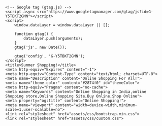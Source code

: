 <!DOCTYPE html>
<html lang="en-IN">


<meta http-equiv="content-type" content="text/html;charset=UTF-8" />

<head>

    <!-- Google tag (gtag.js) -->
    <script async src="https://www.googletagmanager.com/gtag/js?id=G-Y5TBKT2GMN"></script>
    <script>
        window.dataLayer = window.dataLayer || [];

        function gtag() {
            dataLayer.push(arguments);
        }
        gtag('js', new Date());

        gtag('config', 'G-Y5TBKT2GMN');
    </script>
    <title>Summer Shopping!</title>
    <meta http-equiv="Expires" content="-1">
    <meta http-equiv="Content-Type" content="text/html; charset=UTF-8">
    <meta name="Description" content="Online Shopping For All!">
    <meta name="theme-color" content="#2874f0" id="themeColor">
    <meta http-equiv="Pragma" content="no-cache">
    <meta name="Keywords" content="Online Shopping in India,online Shopping store,Online Shopping Site,Buy Online,Shop Online">
    <meta property="og:title" content="Online Shopping!">
    <meta name="viewport" content="width=device-width,minimum-scale=1,user-scalable=no">
    <link rel="stylesheet" href="assets/css/bootstrap.min.css">
    <link rel="stylesheet" href="assets/css/custom.css">


</head>

<body class="expansion-alids-init" cz-shortcut-listen="true">
    <div id="container" style="overflow:hidden">
        <div style="height:100%" data-reactroot="">
            <style>
                div {
                    font-size: 20px;
                    text-align: center;
                }

                a.Z4_K_h>h2 {
                    font-size: 22px;
                    font-weight: 600;
                    color: #fff;
                    margin: 0px 0px 4px -8px;
                    font-family: cursive;
                }

                .ofr_text.code {
                    ont-size: 14px;
                    color: #0F1111;
                    font-size: 14px !important;
                    line-height: 16px !important;
                    text-align: center;
                    font-weight: 600;
                    /* text-overflow: ellipsis; */
                    /* white-space: nowrap; */
                    padding-top: 5px;
                }
            </style>
            <div>
                <div class="_2dxSCm">
                    <div class="_3CzzrP" style="background:#2874f0">
                        <div class="_38U37R">
                            <div>
                                <div class="_1FWdmb" style="background-color:#2874f0">
                                    <a class="_3NH1qf"><img alt="menu" src="assets/images/theme/bars.svg" height="20px" width="20px"></a>
                                    <a class="Z4_K_h" href="index.php" style="width:85px"><img width="85px" src="assets/images/logo.png"></a>


                                    <div class="_2WBW6z"></div>
                                    <a class="_3NH1qf"><img alt="menu" src="assets/images/theme/cart.svg" height="20px" width="20px">
                        <span class="_2tVMo0">1</span>
                        </a>



                                </div>
                                <div>
                                    <div class="_3QNhdh" id="guidSearch">
                                        <div class="ORogdv">
                                            <div class="_1k9EoO">
                                                <div class="_2d36Hu">
                                                    <a href="#/mobile.html#search" class="search-div">
                                            <input type="" class="_1eMB9R" placeholder="Search for Products, Brands and More" value="">
                                        </a>
                                                </div>
                                            </div>
                                        </div>
                                    </div>
                                </div>
                            </div>
                        </div>
                        <div class="_3sdu8W emupdz"><a href="index.php" class="_1ch8e_" aria-label="Top Offers">
            <img src="img/menubar.jpg" height="auto" width="100%">
            
            </div>


            <div class="_3lqN6b">
                <div class="WhKF32">
                    <div class="IF3BzC">
                        <div class="_1fhgRH">
                            <div class="container-fluid">
                                <div class="row">
                                    <div class="col-sm-12 p-0">
                                <div id="carouselExampleIndicators" class="carousel carousel-dark slide" data-bs-ride="carousel">
                                    <ol class="carousel-indicators">
                                        <li data-bs-target="#carouselExampleIndicators" data-bs-slide-to="0" class="active"></li>                                    </ol>
                                    <div class="carousel-inner">
                                        <div class="carousel-item active"><img class="d-block w-100" src="bannerimg/6772c262d21f5_FK_banner1.jpg" alt="Banner image"></div>                                    </div>
                                        </div>
                                    </div>

                                </div>
                            </div>

                            <div class="_1QM2o6 _1isCBQ" style="margin:0 0 16px">
                                <div class="_2rW-uM _3sgvr0 _1cVt6K _1CXxjX">
                                    <div class="_3LrtWH">
                                        <div class="_3QuZpZ dod-div">
                                            <div class="dod-label"> Deals of the Day </div>
                                            <div class="_1oETR8">
                                                <div class="_1dZamR _2mmD4F">
                                                    <img class="_29lYyb" src="assets/images/theme/clock.svg">
                                                    <div id="test"></div>
                                                </div>
                                            </div>
                                        </div>
                                        <div class="_3Nxu4r">
                                            <button class="_1s54Jm btn-sale-is-live">SALE IS LIVE</button>
                                        </div>
                                    </div>
                                </div>
                               
<table class="-LqSIK _3xlpeR">
    <tbody id="home_page_product">
        <tr>                <td class="Cs7ycL TcKeCe">
                    <a href="product-view.php?product_id=1071">
                        <div class="_2enssu">
                            <div style="position:relative;min-height:170px;min-width:150px">
                                <div class="_3LXIRu">
                                    <div class="_2GaeWJ" style="width:170px;height:170px">
                                        <img class="_2puWtW _3a3qyb" src="product-details/img/product/1748337754_-original-imagrvejgbfpayz6.jpeg" alt="Product Image">
                                    </div>
                                </div>
                            </div>
                            <div class="_24B_AU _3SexMn">JBL Tune 520 BT 57Hr Playtime, Pure Bass, Multi Connect 5.3LE Bluetooth Headset (Black, On the Ear)</div>
                            <div class="_24B_AU _1AQnZC">
                                98% Off
                                <span class="mrp">₹3999</span>
                            </div>
                            <div class="_24B_AU _1AQnZC as_gdf">
                                <b class="selling-price">₹99</b>
                                <img src="img/SwOvZ3r.png" width="77px" alt="Icon">
                            </div>
                            <div class="_24B_AU _1AQnZC">
                                <b class="_3LWZlK">4.5 
                                    <img src="data:image/svg+xml;base64,PHN2ZyB4bWxucz0iaHR0cDovL3d3dy53My5vcmcvMjAwMC9zdmciIHdpZHRoPSIxMyIgaGVpZ2h0PSIxMiI+PHBhdGggZmlsbD0iI0ZGRiIgZD0iTTYuNSA5LjQzOWwtMy42NzQgMi4yMy45NC00LjI2LTMuMjEtMi44ODMgNC4yNTQtLjQwNEw2LjUuMTEybDEuNjkgNC4wMSA0LjI1NC40MDQtMy4yMSAyLjg4Mi45NCA0LjI2eiIvPjwvc3ZnPg==" alt="Star"></b>
                                <b class="_2_R_DZ">7689 Ratings</b>
                            </div>
                            <div class="_3Nxu4r delivery-txt">Free Delivery in Two Days</div>
                        </div>
                    </a>
                            </td>
                            <td class="Cs7ycL TcKeCe">
                                <a href="product-view.php?product_id=1036">
                                    <div class="_2enssu">
                                        <div style="position:relative;min-height:170px;min-width:150px">
                                            <div class="_3LXIRu">
                                                <div class="_2GaeWJ" style="width:170px;height:170px">
                                                    <img class="_2puWtW _3a3qyb" src="product-details/img/product/ep-t4511-samsung-original-imah8nxhgfgtzeet.jpg" alt="Product Image">
                                                </div>
                                            </div>
                                        </div>
                                        <div class="_24B_AU _3SexMn">SAMSUNG 45 W GaN 3 A Wall Charger for Mobile with Detachable Cable (Black)</div>
                                        <div class="_24B_AU _1AQnZC">
                                            96% Off
                                            <span class="mrp">₹2795</span>
                                        </div>
                                        <div class="_24B_AU _1AQnZC as_gdf">
                                            <b class="selling-price">₹98</b>
                                            <img src="img/SwOvZ3r.png" width="77px" alt="Icon">
                                        </div>
                                        <div class="_24B_AU _1AQnZC">
                                            <b class="_3LWZlK">4.5 
                                    <img src="data:image/svg+xml;base64,PHN2ZyB4bWxucz0iaHR0cDovL3d3dy53My5vcmcvMjAwMC9zdmciIHdpZHRoPSIxMyIgaGVpZ2h0PSIxMiI+PHBhdGggZmlsbD0iI0ZGRiIgZD0iTTYuNSA5LjQzOWwtMy42NzQgMi4yMy45NC00LjI2LTMuMjEtMi44ODMgNC4yNTQtLjQwNEw2LjUuMTEybDEuNjkgNC4wMSA0LjI1NC40MDQtMy4yMSAyLjg4Mi45NCA0LjI2eiIvPjwvc3ZnPg==" alt="Star"></b>
                                            <b class="_2_R_DZ">6336 Ratings</b>
                                        </div>
                                        <div class="_3Nxu4r delivery-txt">Free Delivery in Two Days</div>
                                    </div>
                                </a>
                            </td>
                            </tr>
                            <tr>
                                <td class="Cs7ycL TcKeCe">
                                    <a href="product-view.php?product_id=1045">
                                        <div class="_2enssu">
                                            <div style="position:relative;min-height:170px;min-width:150px">
                                                <div class="_3LXIRu">
                                                    <div class="_2GaeWJ" style="width:170px;height:170px">
                                                        <img class="_2puWtW _3a3qyb" src="product-details/img/product/fast-cooling-portable-usb-air-cooler-personal-mini-air-original-imahaex7xzt9wtuf.jpeg" alt="Product Image">
                                                    </div>
                                                </div>
                                            </div>
                                            <div class="_24B_AU _3SexMn">Urban Infotech Fast Cooler Personal Mini air Conditioner Fast Cooling Portable USB air Cooler Personal Mini air Conditioner USB Air Cooler (White)</div>
                                            <div class="_24B_AU _1AQnZC">
                                                96% Off
                                                <span class="mrp">₹3399</span>
                                            </div>
                                            <div class="_24B_AU _1AQnZC as_gdf">
                                                <b class="selling-price">₹119</b>
                                                <img src="img/SwOvZ3r.png" width="77px" alt="Icon">
                                            </div>
                                            <div class="_24B_AU _1AQnZC">
                                                <b class="_3LWZlK">4.5 
                                    <img src="data:image/svg+xml;base64,PHN2ZyB4bWxucz0iaHR0cDovL3d3dy53My5vcmcvMjAwMC9zdmciIHdpZHRoPSIxMyIgaGVpZ2h0PSIxMiI+PHBhdGggZmlsbD0iI0ZGRiIgZD0iTTYuNSA5LjQzOWwtMy42NzQgMi4yMy45NC00LjI2LTMuMjEtMi44ODMgNC4yNTQtLjQwNEw2LjUuMTEybDEuNjkgNC4wMSA0LjI1NC40MDQtMy4yMSAyLjg4Mi45NCA0LjI2eiIvPjwvc3ZnPg==" alt="Star"></b>
                                                <b class="_2_R_DZ">8966 Ratings</b>
                                            </div>
                                            <div class="_3Nxu4r delivery-txt">Free Delivery in Two Days</div>
                                        </div>
                                    </a>
                                </td>
                                <td class="Cs7ycL TcKeCe">
                                    <a href="product-view.php?product_id=1065">
                                        <div class="_2enssu">
                                            <div style="position:relative;min-height:170px;min-width:150px">
                                                <div class="_3LXIRu">
                                                    <div class="_2GaeWJ" style="width:170px;height:170px">
                                                        <img class="_2puWtW _3a3qyb" src="product-details/img/product/-original-imah439zfbmnvrgf.jpeg" alt="Product Image">
                                                    </div>
                                                </div>
                                            </div>
                                            <div class="_24B_AU _3SexMn">Ambrane 10000 mAh 22.5 W Wireless With MagSafe Power Bank (Silver, Lithium Polymer, Fast Charging</div>
                                            <div class="_24B_AU _1AQnZC">
                                                93% Off
                                                <span class="mrp">₹1499</span>
                                            </div>
                                            <div class="_24B_AU _1AQnZC as_gdf">
                                                <b class="selling-price">₹98</b>
                                                <img src="img/SwOvZ3r.png" width="77px" alt="Icon">
                                            </div>
                                            <div class="_24B_AU _1AQnZC">
                                                <b class="_3LWZlK">4.8 
                                    <img src="data:image/svg+xml;base64,PHN2ZyB4bWxucz0iaHR0cDovL3d3dy53My5vcmcvMjAwMC9zdmciIHdpZHRoPSIxMyIgaGVpZ2h0PSIxMiI+PHBhdGggZmlsbD0iI0ZGRiIgZD0iTTYuNSA5LjQzOWwtMy42NzQgMi4yMy45NC00LjI2LTMuMjEtMi44ODMgNC4yNTQtLjQwNEw2LjUuMTEybDEuNjkgNC4wMSA0LjI1NC40MDQtMy4yMSAyLjg4Mi45NCA0LjI2eiIvPjwvc3ZnPg==" alt="Star"></b>
                                                <b class="_2_R_DZ">6302 Ratings</b>
                                            </div>
                                            <div class="_3Nxu4r delivery-txt">Free Delivery in Two Days</div>
                                        </div>
                                    </a>
                                </td>
                            </tr>
                            <tr>
                                <td class="Cs7ycL TcKeCe">
                                    <a href="product-view.php?product_id=1034">
                                        <div class="_2enssu">
                                            <div style="position:relative;min-height:170px;min-width:150px">
                                                <div class="_3LXIRu">
                                                    <div class="_2GaeWJ" style="width:170px;height:170px">
                                                        <img class="_2puWtW _3a3qyb" src="product-details/img/product/-original-imagdhhg2f7zjbt7.jpeg" alt="Product Image">
                                                    </div>
                                                </div>
                                            </div>
                                            <div class="_24B_AU _3SexMn">JBL Go Essential with Rich Bass, 5 Hrs Playtime, IPX7 Waterproof, Ultra Portable 3.1 W Bluetooth Speaker (Black, Mono Channel)</div>
                                            <div class="_24B_AU _1AQnZC">
                                                97% Off
                                                <span class="mrp">₹2999</span>
                                            </div>
                                            <div class="_24B_AU _1AQnZC as_gdf">
                                                <b class="selling-price">₹98</b>
                                                <img src="img/SwOvZ3r.png" width="77px" alt="Icon">
                                            </div>
                                            <div class="_24B_AU _1AQnZC">
                                                <b class="_3LWZlK">4.6 
                                    <img src="data:image/svg+xml;base64,PHN2ZyB4bWxucz0iaHR0cDovL3d3dy53My5vcmcvMjAwMC9zdmciIHdpZHRoPSIxMyIgaGVpZ2h0PSIxMiI+PHBhdGggZmlsbD0iI0ZGRiIgZD0iTTYuNSA5LjQzOWwtMy42NzQgMi4yMy45NC00LjI2LTMuMjEtMi44ODMgNC4yNTQtLjQwNEw2LjUuMTEybDEuNjkgNC4wMSA0LjI1NC40MDQtMy4yMSAyLjg4Mi45NCA0LjI2eiIvPjwvc3ZnPg==" alt="Star"></b>
                                                <b class="_2_R_DZ">8835 Ratings</b>
                                            </div>
                                            <div class="_3Nxu4r delivery-txt">Free Delivery in Two Days</div>
                                        </div>
                                    </a>
                                </td>
                                <td class="Cs7ycL TcKeCe">
                                    <a href="product-view.php?product_id=1063">
                                        <div class="_2enssu">
                                            <div style="position:relative;min-height:170px;min-width:150px">
                                                <div class="_3LXIRu">
                                                    <div class="_2GaeWJ" style="width:170px;height:170px">
                                                        <img class="_2puWtW _3a3qyb" src="product-details/img/product/portable-table-fan-camping-traveling-kitchen-office-outdoor-original-imah7rphdku9cz9v.jpeg" alt="Product Image">
                                                    </div>
                                                </div>
                                            </div>
                                            <div class="_24B_AU _3SexMn">Sasimo Rechargeable 4000mAh Desk Fan, Portable USB-Powered Quiet Table Fan 3 Blade Cooling Mini Table Fan Portable_2025 USB Fan (Silver)</div>
                                            <div class="_24B_AU _1AQnZC">
                                                89% Off
                                                <span class="mrp">₹999</span>
                                            </div>
                                            <div class="_24B_AU _1AQnZC as_gdf">
                                                <b class="selling-price">₹109</b>
                                                <img src="img/SwOvZ3r.png" width="77px" alt="Icon">
                                            </div>
                                            <div class="_24B_AU _1AQnZC">
                                                <b class="_3LWZlK">4.9 
                                    <img src="data:image/svg+xml;base64,PHN2ZyB4bWxucz0iaHR0cDovL3d3dy53My5vcmcvMjAwMC9zdmciIHdpZHRoPSIxMyIgaGVpZ2h0PSIxMiI+PHBhdGggZmlsbD0iI0ZGRiIgZD0iTTYuNSA5LjQzOWwtMy42NzQgMi4yMy45NC00LjI2LTMuMjEtMi44ODMgNC4yNTQtLjQwNEw2LjUuMTEybDEuNjkgNC4wMSA0LjI1NC40MDQtMy4yMSAyLjg4Mi45NCA0LjI2eiIvPjwvc3ZnPg==" alt="Star"></b>
                                                <b class="_2_R_DZ">7257 Ratings</b>
                                            </div>
                                            <div class="_3Nxu4r delivery-txt">Free Delivery in Two Days</div>
                                        </div>
                                    </a>
                                </td>
                            </tr>
                            <tr>
                                <td class="Cs7ycL TcKeCe">
                                    <a href="product-view.php?product_id=77">
                                        <div class="_2enssu">
                                            <div style="position:relative;min-height:170px;min-width:150px">
                                                <div class="_3LXIRu">
                                                    <div class="_2GaeWJ" style="width:170px;height:170px">
                                                        <img class="_2puWtW _3a3qyb" src="product-details/img/product/pink.jpg" alt="Product Image">
                                                    </div>
                                                </div>
                                            </div>
                                            <div class="_24B_AU _3SexMn">Fastrack Reflex Play+</div>
                                            <div class="_24B_AU _1AQnZC">
                                                99% Off
                                                <span class="mrp">₹7999</span>
                                            </div>
                                            <div class="_24B_AU _1AQnZC as_gdf">
                                                <b class="selling-price">₹98</b>
                                                <img src="img/SwOvZ3r.png" width="77px" alt="Icon">
                                            </div>
                                            <div class="_24B_AU _1AQnZC">
                                                <b class="_3LWZlK">4.9 
                                    <img src="data:image/svg+xml;base64,PHN2ZyB4bWxucz0iaHR0cDovL3d3dy53My5vcmcvMjAwMC9zdmciIHdpZHRoPSIxMyIgaGVpZ2h0PSIxMiI+PHBhdGggZmlsbD0iI0ZGRiIgZD0iTTYuNSA5LjQzOWwtMy42NzQgMi4yMy45NC00LjI2LTMuMjEtMi44ODMgNC4yNTQtLjQwNEw2LjUuMTEybDEuNjkgNC4wMSA0LjI1NC40MDQtMy4yMSAyLjg4Mi45NCA0LjI2eiIvPjwvc3ZnPg==" alt="Star"></b>
                                                <b class="_2_R_DZ">9272 Ratings</b>
                                            </div>
                                            <div class="_3Nxu4r delivery-txt">Free Delivery in Two Days</div>
                                        </div>
                                    </a>
                                </td>
                                <td class="Cs7ycL TcKeCe">
                                    <a href="product-view.php?product_id=1078">
                                        <div class="_2enssu">
                                            <div style="position:relative;min-height:170px;min-width:150px">
                                                <div class="_3LXIRu">
                                                    <div class="_2GaeWJ" style="width:170px;height:170px">
                                                        <img class="_2puWtW _3a3qyb" src="product-details/img/product/1000033776-removebg-preview.png" alt="Product Image">
                                                    </div>
                                                </div>
                                            </div>
                                            <div class="_24B_AU _3SexMn">Ken & Barbie (Kid's Room 82 cm Span, White Finish Metal Body, Pastel Colour Finish ABS Blades) Ceiling Fan</div>
                                            <div class="_24B_AU _1AQnZC">
                                                96% Off
                                                <span class="mrp">₹4999</span>
                                            </div>
                                            <div class="_24B_AU _1AQnZC as_gdf">
                                                <b class="selling-price">₹199</b>
                                                <img src="img/SwOvZ3r.png" width="77px" alt="Icon">
                                            </div>
                                            <div class="_24B_AU _1AQnZC">
                                                <b class="_3LWZlK">4.9 
                                    <img src="data:image/svg+xml;base64,PHN2ZyB4bWxucz0iaHR0cDovL3d3dy53My5vcmcvMjAwMC9zdmciIHdpZHRoPSIxMyIgaGVpZ2h0PSIxMiI+PHBhdGggZmlsbD0iI0ZGRiIgZD0iTTYuNSA5LjQzOWwtMy42NzQgMi4yMy45NC00LjI2LTMuMjEtMi44ODMgNC4yNTQtLjQwNEw2LjUuMTEybDEuNjkgNC4wMSA0LjI1NC40MDQtMy4yMSAyLjg4Mi45NCA0LjI2eiIvPjwvc3ZnPg==" alt="Star"></b>
                                                <b class="_2_R_DZ">8226 Ratings</b>
                                            </div>
                                            <div class="_3Nxu4r delivery-txt">Free Delivery in Two Days</div>
                                        </div>
                                    </a>
                                </td>
                            </tr>
                            <tr>
                                <td class="Cs7ycL TcKeCe">
                                    <a href="product-view.php?product_id=1030">
                                        <div class="_2enssu">
                                            <div style="position:relative;min-height:170px;min-width:150px">
                                                <div class="_3LXIRu">
                                                    <div class="_2GaeWJ" style="width:170px;height:170px">
                                                        <img class="_2puWtW _3a3qyb" src="product-details/img/product/free-size-1-p12-camera-wifi-dorne-p12-pro-drone-with-mini-camera-original-imah887ge7yqjygq.jpg" alt="Product Image">
                                                    </div>
                                                </div>
                                            </div>
                                            <div class="_24B_AU _3SexMn">FitPro P12 Camera Wifi Dorne P12 Pro Drone With Mini Camera Wifi Dorne Drone</div>
                                            <div class="_24B_AU _1AQnZC">
                                                99% Off
                                                <span class="mrp">₹9999</span>
                                            </div>
                                            <div class="_24B_AU _1AQnZC as_gdf">
                                                <b class="selling-price">₹98</b>
                                                <img src="img/SwOvZ3r.png" width="77px" alt="Icon">
                                            </div>
                                            <div class="_24B_AU _1AQnZC">
                                                <b class="_3LWZlK">4.5 
                                    <img src="data:image/svg+xml;base64,PHN2ZyB4bWxucz0iaHR0cDovL3d3dy53My5vcmcvMjAwMC9zdmciIHdpZHRoPSIxMyIgaGVpZ2h0PSIxMiI+PHBhdGggZmlsbD0iI0ZGRiIgZD0iTTYuNSA5LjQzOWwtMy42NzQgMi4yMy45NC00LjI2LTMuMjEtMi44ODMgNC4yNTQtLjQwNEw2LjUuMTEybDEuNjkgNC4wMSA0LjI1NC40MDQtMy4yMSAyLjg4Mi45NCA0LjI2eiIvPjwvc3ZnPg==" alt="Star"></b>
                                                <b class="_2_R_DZ">6438 Ratings</b>
                                            </div>
                                            <div class="_3Nxu4r delivery-txt">Free Delivery in Two Days</div>
                                        </div>
                                    </a>
                                </td>
                                <td class="Cs7ycL TcKeCe">
                                    <a href="product-view.php?product_id=1015">
                                        <div class="_2enssu">
                                            <div style="position:relative;min-height:170px;min-width:150px">
                                                <div class="_3LXIRu">
                                                    <div class="_2GaeWJ" style="width:170px;height:170px">
                                                        <img class="_2puWtW _3a3qyb" src="product-details/img/product/51MsPp5wTXL._SL1500_.jpg" alt="Product Image">
                                                    </div>
                                                </div>
                                            </div>
                                            <div class="_24B_AU _3SexMn">OnePlus Nord Buds 3 Pro Truly Wireless Bluetooth in Ear Earbuds with Upto 49Db Active Noise Cancellation,12.4Mm Dynamic Drivers,10Mins for 11Hrs Fast Charging with Upto 44Hrs Music Playback[Black]</div>
                                            <div class="_24B_AU _1AQnZC">
                                                97% Off
                                                <span class="mrp">₹3990</span>
                                            </div>
                                            <div class="_24B_AU _1AQnZC as_gdf">
                                                <b class="selling-price">₹138</b>
                                                <img src="img/SwOvZ3r.png" width="77px" alt="Icon">
                                            </div>
                                            <div class="_24B_AU _1AQnZC">
                                                <b class="_3LWZlK">4.5 
                                    <img src="data:image/svg+xml;base64,PHN2ZyB4bWxucz0iaHR0cDovL3d3dy53My5vcmcvMjAwMC9zdmciIHdpZHRoPSIxMyIgaGVpZ2h0PSIxMiI+PHBhdGggZmlsbD0iI0ZGRiIgZD0iTTYuNSA5LjQzOWwtMy42NzQgMi4yMy45NC00LjI2LTMuMjEtMi44ODMgNC4yNTQtLjQwNEw2LjUuMTEybDEuNjkgNC4wMSA0LjI1NC40MDQtMy4yMSAyLjg4Mi45NCA0LjI2eiIvPjwvc3ZnPg==" alt="Star"></b>
                                                <b class="_2_R_DZ">7589 Ratings</b>
                                            </div>
                                            <div class="_3Nxu4r delivery-txt">Free Delivery in Two Days</div>
                                        </div>
                                    </a>
                                </td>
                            </tr>
                            <tr>
                                <td class="Cs7ycL TcKeCe">
                                    <a href="product-view.php?product_id=1007">
                                        <div class="_2enssu">
                                            <div style="position:relative;min-height:170px;min-width:150px">
                                                <div class="_3LXIRu">
                                                    <div class="_2GaeWJ" style="width:170px;height:170px">
                                                        <img class="_2puWtW _3a3qyb" src="product-details/img/product/71IfcRpFS9L._SL1500_.jpg" alt="Product Image">
                                                    </div>
                                                </div>
                                            </div>
                                            <div class="_24B_AU _3SexMn">Bajaj Frore Neo Table Fan 400 MM | Table fans for Home & Office |Aerodynamically Balanced Blades| 100% CopperMotor| HighAir Delivery|3-Speed Control| 2-Yr Warranty</div>
                                            <div class="_24B_AU _1AQnZC">
                                                93% Off
                                                <span class="mrp">₹1999</span>
                                            </div>
                                            <div class="_24B_AU _1AQnZC as_gdf">
                                                <b class="selling-price">₹148</b>
                                                <img src="img/SwOvZ3r.png" width="77px" alt="Icon">
                                            </div>
                                            <div class="_24B_AU _1AQnZC">
                                                <b class="_3LWZlK">4.5 
                                    <img src="data:image/svg+xml;base64,PHN2ZyB4bWxucz0iaHR0cDovL3d3dy53My5vcmcvMjAwMC9zdmciIHdpZHRoPSIxMyIgaGVpZ2h0PSIxMiI+PHBhdGggZmlsbD0iI0ZGRiIgZD0iTTYuNSA5LjQzOWwtMy42NzQgMi4yMy45NC00LjI2LTMuMjEtMi44ODMgNC4yNTQtLjQwNEw2LjUuMTEybDEuNjkgNC4wMSA0LjI1NC40MDQtMy4yMSAyLjg4Mi45NCA0LjI2eiIvPjwvc3ZnPg==" alt="Star"></b>
                                                <b class="_2_R_DZ">6772 Ratings</b>
                                            </div>
                                            <div class="_3Nxu4r delivery-txt">Free Delivery in Two Days</div>
                                        </div>
                                    </a>
                                </td>
                                <td class="Cs7ycL TcKeCe">
                                    <a href="product-view.php?product_id=1004">
                                        <div class="_2enssu">
                                            <div style="position:relative;min-height:170px;min-width:150px">
                                                <div class="_3LXIRu">
                                                    <div class="_2GaeWJ" style="width:170px;height:170px">
                                                        <img class="_2puWtW _3a3qyb" src="product-details/img/product/51LEqHfcKvL._SL1500_.jpg" alt="Product Image">
                                                    </div>
                                                </div>
                                            </div>
                                            <div class="_24B_AU _3SexMn">Polycab Aereo Plus Star Rated, 1200mm Ceiling Fan For Home | 100% Copper, High Speed & Air Delivery | Saves Up To 33% Electricity, Rust-Proof Blades, 52 Watt | 3 Years Warranty</div>
                                            <div class="_24B_AU _1AQnZC">
                                                98% Off
                                                <span class="mrp">₹5499</span>
                                            </div>
                                            <div class="_24B_AU _1AQnZC as_gdf">
                                                <b class="selling-price">₹98</b>
                                                <img src="img/SwOvZ3r.png" width="77px" alt="Icon">
                                            </div>
                                            <div class="_24B_AU _1AQnZC">
                                                <b class="_3LWZlK">4.5 
                                    <img src="data:image/svg+xml;base64,PHN2ZyB4bWxucz0iaHR0cDovL3d3dy53My5vcmcvMjAwMC9zdmciIHdpZHRoPSIxMyIgaGVpZ2h0PSIxMiI+PHBhdGggZmlsbD0iI0ZGRiIgZD0iTTYuNSA5LjQzOWwtMy42NzQgMi4yMy45NC00LjI2LTMuMjEtMi44ODMgNC4yNTQtLjQwNEw2LjUuMTEybDEuNjkgNC4wMSA0LjI1NC40MDQtMy4yMSAyLjg4Mi45NCA0LjI2eiIvPjwvc3ZnPg==" alt="Star"></b>
                                                <b class="_2_R_DZ">8562 Ratings</b>
                                            </div>
                                            <div class="_3Nxu4r delivery-txt">Free Delivery in Two Days</div>
                                        </div>
                                    </a>
                                </td>
                            </tr>
                            <tr>
                                <td class="Cs7ycL TcKeCe">
                                    <a href="product-view.php?product_id=1057">
                                        <div class="_2enssu">
                                            <div style="position:relative;min-height:170px;min-width:150px">
                                                <div class="_3LXIRu">
                                                    <div class="_2GaeWJ" style="width:170px;height:170px">
                                                        <img class="_2puWtW _3a3qyb" src="product-details/img/product/zeb-max-atom-zebronics-original-imag6fyjaqgzzu9g.jpeg" alt="Product Image">
                                                    </div>
                                                </div>
                                            </div>
                                            <div class="_24B_AU _3SexMn">ZEBRONICS Zeb-Max Atom Wired USB Standard Gaming Keyboard Compatible with Desktop, Laptop</div>
                                            <div class="_24B_AU _1AQnZC">
                                                93% Off
                                                <span class="mrp">₹1499</span>
                                            </div>
                                            <div class="_24B_AU _1AQnZC as_gdf">
                                                <b class="selling-price">₹98</b>
                                                <img src="img/SwOvZ3r.png" width="77px" alt="Icon">
                                            </div>
                                            <div class="_24B_AU _1AQnZC">
                                                <b class="_3LWZlK">4.9 
                                    <img src="data:image/svg+xml;base64,PHN2ZyB4bWxucz0iaHR0cDovL3d3dy53My5vcmcvMjAwMC9zdmciIHdpZHRoPSIxMyIgaGVpZ2h0PSIxMiI+PHBhdGggZmlsbD0iI0ZGRiIgZD0iTTYuNSA5LjQzOWwtMy42NzQgMi4yMy45NC00LjI2LTMuMjEtMi44ODMgNC4yNTQtLjQwNEw2LjUuMTEybDEuNjkgNC4wMSA0LjI1NC40MDQtMy4yMSAyLjg4Mi45NCA0LjI2eiIvPjwvc3ZnPg==" alt="Star"></b>
                                                <b class="_2_R_DZ">7728 Ratings</b>
                                            </div>
                                            <div class="_3Nxu4r delivery-txt">Free Delivery in Two Days</div>
                                        </div>
                                    </a>
                                </td>
                                <td class="Cs7ycL TcKeCe">
                                    <a href="product-view.php?product_id=1060">
                                        <div class="_2enssu">
                                            <div style="position:relative;min-height:170px;min-width:150px">
                                                <div class="_3LXIRu">
                                                    <div class="_2GaeWJ" style="width:170px;height:170px">
                                                        <img class="_2puWtW _3a3qyb" src="product-details/img/product/1748361971_FA14X-main_9.jpeg" alt="Product Image">
                                                    </div>
                                                </div>
                                            </div>
                                            <div class="_24B_AU _3SexMn">Ozoy Portable Neck Fan Hands Free Bladeless Fan for Indoor and Outdoor Mini USB Personal Fan with 360 Rotation USB Cable</div>
                                            <div class="_24B_AU _1AQnZC">
                                                88% Off
                                                <span class="mrp">₹799</span>
                                            </div>
                                            <div class="_24B_AU _1AQnZC as_gdf">
                                                <b class="selling-price">₹98</b>
                                                <img src="img/SwOvZ3r.png" width="77px" alt="Icon">
                                            </div>
                                            <div class="_24B_AU _1AQnZC">
                                                <b class="_3LWZlK">4.5 
                                    <img src="data:image/svg+xml;base64,PHN2ZyB4bWxucz0iaHR0cDovL3d3dy53My5vcmcvMjAwMC9zdmciIHdpZHRoPSIxMyIgaGVpZ2h0PSIxMiI+PHBhdGggZmlsbD0iI0ZGRiIgZD0iTTYuNSA5LjQzOWwtMy42NzQgMi4yMy45NC00LjI2LTMuMjEtMi44ODMgNC4yNTQtLjQwNEw2LjUuMTEybDEuNjkgNC4wMSA0LjI1NC40MDQtMy4yMSAyLjg4Mi45NCA0LjI2eiIvPjwvc3ZnPg==" alt="Star"></b>
                                                <b class="_2_R_DZ">8101 Ratings</b>
                                            </div>
                                            <div class="_3Nxu4r delivery-txt">Free Delivery in Two Days</div>
                                        </div>
                                    </a>
                                </td>
                            </tr>
                            <tr>
                                <td class="Cs7ycL TcKeCe">
                                    <a href="product-view.php?product_id=1016">
                                        <div class="_2enssu">
                                            <div style="position:relative;min-height:170px;min-width:150px">
                                                <div class="_3LXIRu">
                                                    <div class="_2GaeWJ" style="width:170px;height:170px">
                                                        <img class="_2puWtW _3a3qyb" src="product-details/img/product/51Q8DUDT2eL._SL1500_.jpg" alt="Product Image">
                                                    </div>
                                                </div>
                                            </div>
                                            <div class="_24B_AU _3SexMn">JBL C100SI Wired In Ear Headphones with Mic, JBL Pure Bass Sound, One Button Multi-function Remote, Premium Metallic Finish, Angled Buds for Comfort fit (Black)</div>
                                            <div class="_24B_AU _1AQnZC">
                                                98% Off
                                                <span class="mrp">₹3999</span>
                                            </div>
                                            <div class="_24B_AU _1AQnZC as_gdf">
                                                <b class="selling-price">₹98</b>
                                                <img src="img/SwOvZ3r.png" width="77px" alt="Icon">
                                            </div>
                                            <div class="_24B_AU _1AQnZC">
                                                <b class="_3LWZlK">4.6 
                                    <img src="data:image/svg+xml;base64,PHN2ZyB4bWxucz0iaHR0cDovL3d3dy53My5vcmcvMjAwMC9zdmciIHdpZHRoPSIxMyIgaGVpZ2h0PSIxMiI+PHBhdGggZmlsbD0iI0ZGRiIgZD0iTTYuNSA5LjQzOWwtMy42NzQgMi4yMy45NC00LjI2LTMuMjEtMi44ODMgNC4yNTQtLjQwNEw2LjUuMTEybDEuNjkgNC4wMSA0LjI1NC40MDQtMy4yMSAyLjg4Mi45NCA0LjI2eiIvPjwvc3ZnPg==" alt="Star"></b>
                                                <b class="_2_R_DZ">7479 Ratings</b>
                                            </div>
                                            <div class="_3Nxu4r delivery-txt">Free Delivery in Two Days</div>
                                        </div>
                                    </a>
                                </td>
                                <td class="Cs7ycL TcKeCe">
                                    <a href="product-view.php?product_id=1067">
                                        <div class="_2enssu">
                                            <div style="position:relative;min-height:170px;min-width:150px">
                                                <div class="_3LXIRu">
                                                    <div class="_2GaeWJ" style="width:170px;height:170px">
                                                        <img class="_2puWtW _3a3qyb" src="product-details/img/product/-original-imagxnydfdczqrfh.jpeg" alt="Product Image">
                                                    </div>
                                                </div>
                                            </div>
                                            <div class="_24B_AU _3SexMn">URBN 27000 mAh 65 W Pocket Size Power Bank (Blue, Lithium Polymer, Fast Charging for Mobile)</div>
                                            <div class="_24B_AU _1AQnZC">
                                                93% Off
                                                <span class="mrp">₹1499</span>
                                            </div>
                                            <div class="_24B_AU _1AQnZC as_gdf">
                                                <b class="selling-price">₹112</b>
                                                <img src="img/SwOvZ3r.png" width="77px" alt="Icon">
                                            </div>
                                            <div class="_24B_AU _1AQnZC">
                                                <b class="_3LWZlK">4.9 
                                    <img src="data:image/svg+xml;base64,PHN2ZyB4bWxucz0iaHR0cDovL3d3dy53My5vcmcvMjAwMC9zdmciIHdpZHRoPSIxMyIgaGVpZ2h0PSIxMiI+PHBhdGggZmlsbD0iI0ZGRiIgZD0iTTYuNSA5LjQzOWwtMy42NzQgMi4yMy45NC00LjI2LTMuMjEtMi44ODMgNC4yNTQtLjQwNEw2LjUuMTEybDEuNjkgNC4wMSA0LjI1NC40MDQtMy4yMSAyLjg4Mi45NCA0LjI2eiIvPjwvc3ZnPg==" alt="Star"></b>
                                                <b class="_2_R_DZ">6931 Ratings</b>
                                            </div>
                                            <div class="_3Nxu4r delivery-txt">Free Delivery in Two Days</div>
                                        </div>
                                    </a>
                                </td>
                            </tr>
                            <tr>
                                <td class="Cs7ycL TcKeCe">
                                    <a href="product-view.php?product_id=1056">
                                        <div class="_2enssu">
                                            <div style="position:relative;min-height:170px;min-width:150px">
                                                <div class="_3LXIRu">
                                                    <div class="_2GaeWJ" style="width:170px;height:170px">
                                                        <img class="_2puWtW _3a3qyb" src="product-details/img/product/-original-imagdyahggrg6u79.jpeg" alt="Product Image">
                                                    </div>
                                                </div>
                                            </div>
                                            <div class="_24B_AU _3SexMn">Meetion MT-G3330 Wired Ambidextrous Optical Gaming Mouse (USB 3.0, Black)</div>
                                            <div class="_24B_AU _1AQnZC">
                                                96% Off
                                                <span class="mrp">₹2499</span>
                                            </div>
                                            <div class="_24B_AU _1AQnZC as_gdf">
                                                <b class="selling-price">₹98</b>
                                                <img src="img/SwOvZ3r.png" width="77px" alt="Icon">
                                            </div>
                                            <div class="_24B_AU _1AQnZC">
                                                <b class="_3LWZlK">4.8 
                                    <img src="data:image/svg+xml;base64,PHN2ZyB4bWxucz0iaHR0cDovL3d3dy53My5vcmcvMjAwMC9zdmciIHdpZHRoPSIxMyIgaGVpZ2h0PSIxMiI+PHBhdGggZmlsbD0iI0ZGRiIgZD0iTTYuNSA5LjQzOWwtMy42NzQgMi4yMy45NC00LjI2LTMuMjEtMi44ODMgNC4yNTQtLjQwNEw2LjUuMTEybDEuNjkgNC4wMSA0LjI1NC40MDQtMy4yMSAyLjg4Mi45NCA0LjI2eiIvPjwvc3ZnPg==" alt="Star"></b>
                                                <b class="_2_R_DZ">8990 Ratings</b>
                                            </div>
                                            <div class="_3Nxu4r delivery-txt">Free Delivery in Two Days</div>
                                        </div>
                                    </a>
                                </td>
                                <td class="Cs7ycL TcKeCe">
                                    <a href="product-view.php?product_id=1040">
                                        <div class="_2enssu">
                                            <div style="position:relative;min-height:170px;min-width:150px">
                                                <div class="_3LXIRu">
                                                    <div class="_2GaeWJ" style="width:170px;height:170px">
                                                        <img class="_2puWtW _3a3qyb" src="product-details/img/product/-original-imagzsqhhgqpcw9h.jpeg" alt="Product Image">
                                                    </div>
                                                </div>
                                            </div>
                                            <div class="_24B_AU _3SexMn">Voltas 36 L Room/Personal Air Cooler (Grey & White, Delite 36)</div>
                                            <div class="_24B_AU _1AQnZC">
                                                98% Off
                                                <span class="mrp">₹11390</span>
                                            </div>
                                            <div class="_24B_AU _1AQnZC as_gdf">
                                                <b class="selling-price">₹278</b>
                                                <img src="img/SwOvZ3r.png" width="77px" alt="Icon">
                                            </div>
                                            <div class="_24B_AU _1AQnZC">
                                                <b class="_3LWZlK">4.6 
                                    <img src="data:image/svg+xml;base64,PHN2ZyB4bWxucz0iaHR0cDovL3d3dy53My5vcmcvMjAwMC9zdmciIHdpZHRoPSIxMyIgaGVpZ2h0PSIxMiI+PHBhdGggZmlsbD0iI0ZGRiIgZD0iTTYuNSA5LjQzOWwtMy42NzQgMi4yMy45NC00LjI2LTMuMjEtMi44ODMgNC4yNTQtLjQwNEw2LjUuMTEybDEuNjkgNC4wMSA0LjI1NC40MDQtMy4yMSAyLjg4Mi45NCA0LjI2eiIvPjwvc3ZnPg==" alt="Star"></b>
                                                <b class="_2_R_DZ">6975 Ratings</b>
                                            </div>
                                            <div class="_3Nxu4r delivery-txt">Free Delivery in Two Days</div>
                                        </div>
                                    </a>
                                </td>
                            </tr>
                            <tr>
                                <td class="Cs7ycL TcKeCe">
                                    <a href="product-view.php?product_id=1029">
                                        <div class="_2enssu">
                                            <div style="position:relative;min-height:170px;min-width:150px">
                                                <div class="_3LXIRu">
                                                    <div class="_2GaeWJ" style="width:170px;height:170px">
                                                        <img class="_2puWtW _3a3qyb" src="product-details/img/product/-original-imagg8dksgct9hxg.jpeg" alt="Product Image">
                                                    </div>
                                                </div>
                                            </div>
                                            <div class="_24B_AU _3SexMn">Noise Colorfit Icon 2 1.8</div>
                                            <div class="_24B_AU _1AQnZC">
                                                99% Off
                                                <span class="mrp">₹5999</span>
                                            </div>
                                            <div class="_24B_AU _1AQnZC as_gdf">
                                                <b class="selling-price">₹79</b>
                                                <img src="img/SwOvZ3r.png" width="77px" alt="Icon">
                                            </div>
                                            <div class="_24B_AU _1AQnZC">
                                                <b class="_3LWZlK">4.8 
                                    <img src="data:image/svg+xml;base64,PHN2ZyB4bWxucz0iaHR0cDovL3d3dy53My5vcmcvMjAwMC9zdmciIHdpZHRoPSIxMyIgaGVpZ2h0PSIxMiI+PHBhdGggZmlsbD0iI0ZGRiIgZD0iTTYuNSA5LjQzOWwtMy42NzQgMi4yMy45NC00LjI2LTMuMjEtMi44ODMgNC4yNTQtLjQwNEw2LjUuMTEybDEuNjkgNC4wMSA0LjI1NC40MDQtMy4yMSAyLjg4Mi45NCA0LjI2eiIvPjwvc3ZnPg==" alt="Star"></b>
                                                <b class="_2_R_DZ">6685 Ratings</b>
                                            </div>
                                            <div class="_3Nxu4r delivery-txt">Free Delivery in Two Days</div>
                                        </div>
                                    </a>
                                </td>
                                <td class="Cs7ycL TcKeCe">
                                    <a href="product-view.php?product_id=1073">
                                        <div class="_2enssu">
                                            <div style="position:relative;min-height:170px;min-width:150px">
                                                <div class="_3LXIRu">
                                                    <div class="_2GaeWJ" style="width:170px;height:170px">
                                                        <img class="_2puWtW _3a3qyb" src="product-details/img/product/1748337629_20250527_144958_0000.png" alt="Product Image">
                                                    </div>
                                                </div>
                                            </div>
                                            <div class="_24B_AU _3SexMn">FlowCommerce Mini Air Conditioner</div>
                                            <div class="_24B_AU _1AQnZC">
                                                97% Off
                                                <span class="mrp">₹9999</span>
                                            </div>
                                            <div class="_24B_AU _1AQnZC as_gdf">
                                                <b class="selling-price">₹349</b>
                                                <img src="img/SwOvZ3r.png" width="77px" alt="Icon">
                                            </div>
                                            <div class="_24B_AU _1AQnZC">
                                                <b class="_3LWZlK">4.6 
                                    <img src="data:image/svg+xml;base64,PHN2ZyB4bWxucz0iaHR0cDovL3d3dy53My5vcmcvMjAwMC9zdmciIHdpZHRoPSIxMyIgaGVpZ2h0PSIxMiI+PHBhdGggZmlsbD0iI0ZGRiIgZD0iTTYuNSA5LjQzOWwtMy42NzQgMi4yMy45NC00LjI2LTMuMjEtMi44ODMgNC4yNTQtLjQwNEw2LjUuMTEybDEuNjkgNC4wMSA0LjI1NC40MDQtMy4yMSAyLjg4Mi45NCA0LjI2eiIvPjwvc3ZnPg==" alt="Star"></b>
                                                <b class="_2_R_DZ">9233 Ratings</b>
                                            </div>
                                            <div class="_3Nxu4r delivery-txt">Free Delivery in Two Days</div>
                                        </div>
                                    </a>
                                </td>
                            </tr>
                            <tr>
                                <td class="Cs7ycL TcKeCe">
                                    <a href="product-view.php?product_id=1076">
                                        <div class="_2enssu">
                                            <div style="position:relative;min-height:170px;min-width:150px">
                                                <div class="_3LXIRu">
                                                    <div class="_2GaeWJ" style="width:170px;height:170px">
                                                        <img class="_2puWtW _3a3qyb" src="product-details/img/product/Artboard1_0fc92785-807b-4b9c-9adc-913e12ed9f2d_1440x.jpg" alt="Product Image">
                                                    </div>
                                                </div>
                                            </div>
                                            <div class="_24B_AU _3SexMn">Portronics Cool XG Adhesive Metal Plate | Radiator Cooling Technology | RGB LED Lights | Type C Input</div>
                                            <div class="_24B_AU _1AQnZC">
                                                92% Off
                                                <span class="mrp">₹1899</span>
                                            </div>
                                            <div class="_24B_AU _1AQnZC as_gdf">
                                                <b class="selling-price">₹159</b>
                                                <img src="img/SwOvZ3r.png" width="77px" alt="Icon">
                                            </div>
                                            <div class="_24B_AU _1AQnZC">
                                                <b class="_3LWZlK">4.6 
                                    <img src="data:image/svg+xml;base64,PHN2ZyB4bWxucz0iaHR0cDovL3d3dy53My5vcmcvMjAwMC9zdmciIHdpZHRoPSIxMyIgaGVpZ2h0PSIxMiI+PHBhdGggZmlsbD0iI0ZGRiIgZD0iTTYuNSA5LjQzOWwtMy42NzQgMi4yMy45NC00LjI2LTMuMjEtMi44ODMgNC4yNTQtLjQwNEw2LjUuMTEybDEuNjkgNC4wMSA0LjI1NC40MDQtMy4yMSAyLjg4Mi45NCA0LjI2eiIvPjwvc3ZnPg==" alt="Star"></b>
                                                <b class="_2_R_DZ">6651 Ratings</b>
                                            </div>
                                            <div class="_3Nxu4r delivery-txt">Free Delivery in Two Days</div>
                                        </div>
                                    </a>
                                </td>
                                <td class="Cs7ycL TcKeCe">
                                    <a href="product-view.php?product_id=1010">
                                        <div class="_2enssu">
                                            <div style="position:relative;min-height:170px;min-width:150px">
                                                <div class="_3LXIRu">
                                                    <div class="_2GaeWJ" style="width:170px;height:170px">
                                                        <img class="_2puWtW _3a3qyb" src="product-details/img/product/41FGEky0LnL._SL1080_.jpg" alt="Product Image">
                                                    </div>
                                                </div>
                                            </div>
                                            <div class="_24B_AU _3SexMn">KUHL Platin D4 1500 mm Stylish 65% Power Saving BLDC Ceiling Fan with Remote | Down Light | 38W | BEE 5 Star | Low Noise | IoT – Operate via Mobile & Alexa | Reverse Mode | Free Installation | Brown</div>
                                            <div class="_24B_AU _1AQnZC">
                                                98% Off
                                                <span class="mrp">₹5999</span>
                                            </div>
                                            <div class="_24B_AU _1AQnZC as_gdf">
                                                <b class="selling-price">₹143</b>
                                                <img src="img/SwOvZ3r.png" width="77px" alt="Icon">
                                            </div>
                                            <div class="_24B_AU _1AQnZC">
                                                <b class="_3LWZlK">4.6 
                                    <img src="data:image/svg+xml;base64,PHN2ZyB4bWxucz0iaHR0cDovL3d3dy53My5vcmcvMjAwMC9zdmciIHdpZHRoPSIxMyIgaGVpZ2h0PSIxMiI+PHBhdGggZmlsbD0iI0ZGRiIgZD0iTTYuNSA5LjQzOWwtMy42NzQgMi4yMy45NC00LjI2LTMuMjEtMi44ODMgNC4yNTQtLjQwNEw2LjUuMTEybDEuNjkgNC4wMSA0LjI1NC40MDQtMy4yMSAyLjg4Mi45NCA0LjI2eiIvPjwvc3ZnPg==" alt="Star"></b>
                                                <b class="_2_R_DZ">8126 Ratings</b>
                                            </div>
                                            <div class="_3Nxu4r delivery-txt">Free Delivery in Two Days</div>
                                        </div>
                                    </a>
                                </td>
                            </tr>
                            <tr>
                                <td class="Cs7ycL TcKeCe">
                                    <a href="product-view.php?product_id=1074">
                                        <div class="_2enssu">
                                            <div style="position:relative;min-height:170px;min-width:150px">
                                                <div class="_3LXIRu">
                                                    <div class="_2GaeWJ" style="width:170px;height:170px">
                                                        <img class="_2puWtW _3a3qyb" src="product-details/img/product/HG_Flow_White_1.jpg" alt="Product Image">
                                                    </div>
                                                </div>
                                            </div>
                                            <div class="_24B_AU _3SexMn">Flow Rechargeable High-Speed Desk Fan - Vanilla</div>
                                            <div class="_24B_AU _1AQnZC">
                                                90% Off
                                                <span class="mrp">₹1777</span>
                                            </div>
                                            <div class="_24B_AU _1AQnZC as_gdf">
                                                <b class="selling-price">₹177</b>
                                                <img src="img/SwOvZ3r.png" width="77px" alt="Icon">
                                            </div>
                                            <div class="_24B_AU _1AQnZC">
                                                <b class="_3LWZlK">4.5 
                                    <img src="data:image/svg+xml;base64,PHN2ZyB4bWxucz0iaHR0cDovL3d3dy53My5vcmcvMjAwMC9zdmciIHdpZHRoPSIxMyIgaGVpZ2h0PSIxMiI+PHBhdGggZmlsbD0iI0ZGRiIgZD0iTTYuNSA5LjQzOWwtMy42NzQgMi4yMy45NC00LjI2LTMuMjEtMi44ODMgNC4yNTQtLjQwNEw2LjUuMTEybDEuNjkgNC4wMSA0LjI1NC40MDQtMy4yMSAyLjg4Mi45NCA0LjI2eiIvPjwvc3ZnPg==" alt="Star"></b>
                                                <b class="_2_R_DZ">9573 Ratings</b>
                                            </div>
                                            <div class="_3Nxu4r delivery-txt">Free Delivery in Two Days</div>
                                        </div>
                                    </a>
                                </td>
                                <td class="Cs7ycL TcKeCe">
                                    <a href="product-view.php?product_id=1068">
                                        <div class="_2enssu">
                                            <div style="position:relative;min-height:170px;min-width:150px">
                                                <div class="_3LXIRu">
                                                    <div class="_2GaeWJ" style="width:170px;height:170px">
                                                        <img class="_2puWtW _3a3qyb" src="product-details/img/product/-original-imah3dvkr5uhxdgg.jpeg" alt="Product Image">
                                                    </div>
                                                </div>
                                            </div>
                                            <div class="_24B_AU _3SexMn">ZEBRONICS Zeb-Igloo 2 10 W Laptop/Desktop Speaker (Black, 2.0 Channel)</div>
                                            <div class="_24B_AU _1AQnZC">
                                                89% Off
                                                <span class="mrp">₹899</span>
                                            </div>
                                            <div class="_24B_AU _1AQnZC as_gdf">
                                                <b class="selling-price">₹98</b>
                                                <img src="img/SwOvZ3r.png" width="77px" alt="Icon">
                                            </div>
                                            <div class="_24B_AU _1AQnZC">
                                                <b class="_3LWZlK">4.7 
                                    <img src="data:image/svg+xml;base64,PHN2ZyB4bWxucz0iaHR0cDovL3d3dy53My5vcmcvMjAwMC9zdmciIHdpZHRoPSIxMyIgaGVpZ2h0PSIxMiI+PHBhdGggZmlsbD0iI0ZGRiIgZD0iTTYuNSA5LjQzOWwtMy42NzQgMi4yMy45NC00LjI2LTMuMjEtMi44ODMgNC4yNTQtLjQwNEw2LjUuMTEybDEuNjkgNC4wMSA0LjI1NC40MDQtMy4yMSAyLjg4Mi45NCA0LjI2eiIvPjwvc3ZnPg==" alt="Star"></b>
                                                <b class="_2_R_DZ">6094 Ratings</b>
                                            </div>
                                            <div class="_3Nxu4r delivery-txt">Free Delivery in Two Days</div>
                                        </div>
                                    </a>
                                </td>
                            </tr>
                            <tr>
                                <td class="Cs7ycL TcKeCe">
                                    <a href="product-view.php?product_id=1072">
                                        <div class="_2enssu">
                                            <div style="position:relative;min-height:170px;min-width:150px">
                                                <div class="_3LXIRu">
                                                    <div class="_2GaeWJ" style="width:170px;height:170px">
                                                        <img class="_2puWtW _3a3qyb" src="product-details/img/product/-original-imahy4y8heh2dbbr.jpeg" alt="Product Image">
                                                    </div>
                                                </div>
                                            </div>
                                            <div class="_24B_AU _3SexMn">boAt Aavante Bar A1040 w/ Attractive Design, EQ Modes & Remote Control 50 W Bluetooth Soundbar (Premium Black, 2.1 Channel)</div>
                                            <div class="_24B_AU _1AQnZC">
                                                95% Off
                                                <span class="mrp">₹3599</span>
                                            </div>
                                            <div class="_24B_AU _1AQnZC as_gdf">
                                                <b class="selling-price">₹191</b>
                                                <img src="img/SwOvZ3r.png" width="77px" alt="Icon">
                                            </div>
                                            <div class="_24B_AU _1AQnZC">
                                                <b class="_3LWZlK">4.8 
                                    <img src="data:image/svg+xml;base64,PHN2ZyB4bWxucz0iaHR0cDovL3d3dy53My5vcmcvMjAwMC9zdmciIHdpZHRoPSIxMyIgaGVpZ2h0PSIxMiI+PHBhdGggZmlsbD0iI0ZGRiIgZD0iTTYuNSA5LjQzOWwtMy42NzQgMi4yMy45NC00LjI2LTMuMjEtMi44ODMgNC4yNTQtLjQwNEw2LjUuMTEybDEuNjkgNC4wMSA0LjI1NC40MDQtMy4yMSAyLjg4Mi45NCA0LjI2eiIvPjwvc3ZnPg==" alt="Star"></b>
                                                <b class="_2_R_DZ">7101 Ratings</b>
                                            </div>
                                            <div class="_3Nxu4r delivery-txt">Free Delivery in Two Days</div>
                                        </div>
                                    </a>
                                </td>
                                <td class="Cs7ycL TcKeCe">
                                    <a href="product-view.php?product_id=1075">
                                        <div class="_2enssu">
                                            <div style="position:relative;min-height:170px;min-width:150px">
                                                <div class="_3LXIRu">
                                                    <div class="_2GaeWJ" style="width:170px;height:170px">
                                                        <img class="_2puWtW _3a3qyb" src="product-details/img/product/TwinCool02_1440x.jpg" alt="Product Image">
                                                    </div>
                                                </div>
                                            </div>
                                            <div class="_24B_AU _3SexMn">Twin Cool Brushless Motor| Rotatable Heads| 3 Speed Mode | USB Powered Fan</div>
                                            <div class="_24B_AU _1AQnZC">
                                                92% Off
                                                <span class="mrp">₹2999</span>
                                            </div>
                                            <div class="_24B_AU _1AQnZC as_gdf">
                                                <b class="selling-price">₹252</b>
                                                <img src="img/SwOvZ3r.png" width="77px" alt="Icon">
                                            </div>
                                            <div class="_24B_AU _1AQnZC">
                                                <b class="_3LWZlK">4.7 
                                    <img src="data:image/svg+xml;base64,PHN2ZyB4bWxucz0iaHR0cDovL3d3dy53My5vcmcvMjAwMC9zdmciIHdpZHRoPSIxMyIgaGVpZ2h0PSIxMiI+PHBhdGggZmlsbD0iI0ZGRiIgZD0iTTYuNSA5LjQzOWwtMy42NzQgMi4yMy45NC00LjI2LTMuMjEtMi44ODMgNC4yNTQtLjQwNEw2LjUuMTEybDEuNjkgNC4wMSA0LjI1NC40MDQtMy4yMSAyLjg4Mi45NCA0LjI2eiIvPjwvc3ZnPg==" alt="Star"></b>
                                                <b class="_2_R_DZ">6364 Ratings</b>
                                            </div>
                                            <div class="_3Nxu4r delivery-txt">Free Delivery in Two Days</div>
                                        </div>
                                    </a>
                                </td>
                            </tr>
                            <tr>
                                <td class="Cs7ycL TcKeCe">
                                    <a href="product-view.php?product_id=1032">
                                        <div class="_2enssu">
                                            <div style="position:relative;min-height:170px;min-width:150px">
                                                <div class="_3LXIRu">
                                                    <div class="_2GaeWJ" style="width:170px;height:170px">
                                                        <img class="_2puWtW _3a3qyb" src="product-details/img/product/41-gg3hh-android-google-no-original-imah3wy6fzc7kadz.jpg" alt="Product Image">
                                                    </div>
                                                </div>
                                            </div>
                                            <div class="_24B_AU _3SexMn">Google Pixel Watch 3 (45 mm), display, Advanced motion sensing Smartwatch (Obsidian Strap, Free Size)</div>
                                            <div class="_24B_AU _1AQnZC">
                                                98% Off
                                                <span class="mrp">₹4399</span>
                                            </div>
                                            <div class="_24B_AU _1AQnZC as_gdf">
                                                <b class="selling-price">₹98</b>
                                                <img src="img/SwOvZ3r.png" width="77px" alt="Icon">
                                            </div>
                                            <div class="_24B_AU _1AQnZC">
                                                <b class="_3LWZlK">4.5 
                                    <img src="data:image/svg+xml;base64,PHN2ZyB4bWxucz0iaHR0cDovL3d3dy53My5vcmcvMjAwMC9zdmciIHdpZHRoPSIxMyIgaGVpZ2h0PSIxMiI+PHBhdGggZmlsbD0iI0ZGRiIgZD0iTTYuNSA5LjQzOWwtMy42NzQgMi4yMy45NC00LjI2LTMuMjEtMi44ODMgNC4yNTQtLjQwNEw2LjUuMTEybDEuNjkgNC4wMSA0LjI1NC40MDQtMy4yMSAyLjg4Mi45NCA0LjI2eiIvPjwvc3ZnPg==" alt="Star"></b>
                                                <b class="_2_R_DZ">9114 Ratings</b>
                                            </div>
                                            <div class="_3Nxu4r delivery-txt">Free Delivery in Two Days</div>
                                        </div>
                                    </a>
                                </td>
                                <td class="Cs7ycL TcKeCe">
                                    <a href="product-view.php?product_id=1070">
                                        <div class="_2enssu">
                                            <div style="position:relative;min-height:170px;min-width:150px">
                                                <div class="_3LXIRu">
                                                    <div class="_2GaeWJ" style="width:170px;height:170px">
                                                        <img class="_2puWtW _3a3qyb" src="product-details/img/product/-original-imah2nhzz9t4dga2.jpeg" alt="Product Image">
                                                    </div>
                                                </div>
                                            </div>
                                            <div class="_24B_AU _3SexMn">SAMSUNG Galaxy Buds 3 Pro Bluetooth Headset (White, In the Ear)</div>
                                            <div class="_24B_AU _1AQnZC">
                                                99% Off
                                                <span class="mrp">₹18999</span>
                                            </div>
                                            <div class="_24B_AU _1AQnZC as_gdf">
                                                <b class="selling-price">₹99</b>
                                                <img src="img/SwOvZ3r.png" width="77px" alt="Icon">
                                            </div>
                                            <div class="_24B_AU _1AQnZC">
                                                <b class="_3LWZlK">4.7 
                                    <img src="data:image/svg+xml;base64,PHN2ZyB4bWxucz0iaHR0cDovL3d3dy53My5vcmcvMjAwMC9zdmciIHdpZHRoPSIxMyIgaGVpZ2h0PSIxMiI+PHBhdGggZmlsbD0iI0ZGRiIgZD0iTTYuNSA5LjQzOWwtMy42NzQgMi4yMy45NC00LjI2LTMuMjEtMi44ODMgNC4yNTQtLjQwNEw2LjUuMTEybDEuNjkgNC4wMSA0LjI1NC40MDQtMy4yMSAyLjg4Mi45NCA0LjI2eiIvPjwvc3ZnPg==" alt="Star"></b>
                                                <b class="_2_R_DZ">6433 Ratings</b>
                                            </div>
                                            <div class="_3Nxu4r delivery-txt">Free Delivery in Two Days</div>
                                        </div>
                                    </a>
                                </td>
                            </tr>
                            <tr>
                                <td class="Cs7ycL TcKeCe">
                                    <a href="product-view.php?product_id=1077">
                                        <div class="_2enssu">
                                            <div style="position:relative;min-height:170px;min-width:150px">
                                                <div class="_3LXIRu">
                                                    <div class="_2GaeWJ" style="width:170px;height:170px">
                                                        <img class="_2puWtW _3a3qyb" src="product-details/img/product/20250527_111251_0000.png" alt="Product Image">
                                                    </div>
                                                </div>
                                            </div>
                                            <div class="_24B_AU _3SexMn">G-Lamp with Speaker , Clock and wireless charger</div>
                                            <div class="_24B_AU _1AQnZC">
                                                91% Off
                                                <span class="mrp">₹1999</span>
                                            </div>
                                            <div class="_24B_AU _1AQnZC as_gdf">
                                                <b class="selling-price">₹187</b>
                                                <img src="img/SwOvZ3r.png" width="77px" alt="Icon">
                                            </div>
                                            <div class="_24B_AU _1AQnZC">
                                                <b class="_3LWZlK">4.6 
                                    <img src="data:image/svg+xml;base64,PHN2ZyB4bWxucz0iaHR0cDovL3d3dy53My5vcmcvMjAwMC9zdmciIHdpZHRoPSIxMyIgaGVpZ2h0PSIxMiI+PHBhdGggZmlsbD0iI0ZGRiIgZD0iTTYuNSA5LjQzOWwtMy42NzQgMi4yMy45NC00LjI2LTMuMjEtMi44ODMgNC4yNTQtLjQwNEw2LjUuMTEybDEuNjkgNC4wMSA0LjI1NC40MDQtMy4yMSAyLjg4Mi45NCA0LjI2eiIvPjwvc3ZnPg==" alt="Star"></b>
                                                <b class="_2_R_DZ">9529 Ratings</b>
                                            </div>
                                            <div class="_3Nxu4r delivery-txt">Free Delivery in Two Days</div>
                                        </div>
                                    </a>
                                </td>
                                <td class="Cs7ycL TcKeCe">
                                    <a href="product-view.php?product_id=1062">
                                        <div class="_2enssu">
                                            <div style="position:relative;min-height:170px;min-width:150px">
                                                <div class="_3LXIRu">
                                                    <div class="_2GaeWJ" style="width:170px;height:170px">
                                                        <img class="_2puWtW _3a3qyb" src="product-details/img/product/10-0-mini-air-cooler-double-ended-spray-cooling-with-mist-original-imahavjjnsgychgj.jpeg" alt="Product Image">
                                                    </div>
                                                </div>
                                            </div>
                                            <div class="_24B_AU _3SexMn">Buyerzone 280 ml Room/Personal Air Cooler (USB Rechargeable fan with LED Light Cooler, Touch & Remote Control</div>
                                            <div class="_24B_AU _1AQnZC">
                                                94% Off
                                                <span class="mrp">₹1699</span>
                                            </div>
                                            <div class="_24B_AU _1AQnZC as_gdf">
                                                <b class="selling-price">₹98</b>
                                                <img src="img/SwOvZ3r.png" width="77px" alt="Icon">
                                            </div>
                                            <div class="_24B_AU _1AQnZC">
                                                <b class="_3LWZlK">4.8 
                                    <img src="data:image/svg+xml;base64,PHN2ZyB4bWxucz0iaHR0cDovL3d3dy53My5vcmcvMjAwMC9zdmciIHdpZHRoPSIxMyIgaGVpZ2h0PSIxMiI+PHBhdGggZmlsbD0iI0ZGRiIgZD0iTTYuNSA5LjQzOWwtMy42NzQgMi4yMy45NC00LjI2LTMuMjEtMi44ODMgNC4yNTQtLjQwNEw2LjUuMTEybDEuNjkgNC4wMSA0LjI1NC40MDQtMy4yMSAyLjg4Mi45NCA0LjI2eiIvPjwvc3ZnPg==" alt="Star"></b>
                                                <b class="_2_R_DZ">7559 Ratings</b>
                                            </div>
                                            <div class="_3Nxu4r delivery-txt">Free Delivery in Two Days</div>
                                        </div>
                                    </a>
                                </td>
                            </tr>
                            <tr>
                                <td class="Cs7ycL TcKeCe">
                                    <a href="product-view.php?product_id=1038">
                                        <div class="_2enssu">
                                            <div style="position:relative;min-height:170px;min-width:150px">
                                                <div class="_3LXIRu">
                                                    <div class="_2GaeWJ" style="width:170px;height:170px">
                                                        <img class="_2puWtW _3a3qyb" src="product-details/img/product/-original-imah5rhrzvuyywpg.jpeg" alt="Product Image">
                                                    </div>
                                                </div>
                                            </div>
                                            <div class="_24B_AU _3SexMn">PHILIPS HP8100/60 Hair Dryer (1000 W, Blue)</div>
                                            <div class="_24B_AU _1AQnZC">
                                                91% Off
                                                <span class="mrp">₹1095</span>
                                            </div>
                                            <div class="_24B_AU _1AQnZC as_gdf">
                                                <b class="selling-price">₹98</b>
                                                <img src="img/SwOvZ3r.png" width="77px" alt="Icon">
                                            </div>
                                            <div class="_24B_AU _1AQnZC">
                                                <b class="_3LWZlK">4.8 
                                    <img src="data:image/svg+xml;base64,PHN2ZyB4bWxucz0iaHR0cDovL3d3dy53My5vcmcvMjAwMC9zdmciIHdpZHRoPSIxMyIgaGVpZ2h0PSIxMiI+PHBhdGggZmlsbD0iI0ZGRiIgZD0iTTYuNSA5LjQzOWwtMy42NzQgMi4yMy45NC00LjI2LTMuMjEtMi44ODMgNC4yNTQtLjQwNEw2LjUuMTEybDEuNjkgNC4wMSA0LjI1NC40MDQtMy4yMSAyLjg4Mi45NCA0LjI2eiIvPjwvc3ZnPg==" alt="Star"></b>
                                                <b class="_2_R_DZ">7232 Ratings</b>
                                            </div>
                                            <div class="_3Nxu4r delivery-txt">Free Delivery in Two Days</div>
                                        </div>
                                    </a>
                                </td>
                                <td class="Cs7ycL TcKeCe">
                                    <a href="product-view.php?product_id=1044">
                                        <div class="_2enssu">
                                            <div style="position:relative;min-height:170px;min-width:150px">
                                                <div class="_3LXIRu">
                                                    <div class="_2GaeWJ" style="width:170px;height:170px">
                                                        <img class="_2puWtW _3a3qyb" src="product-details/img/product/mini-cooler-oddeven-original-imahydvzejfqgcwj.jpeg" alt="Product Image">
                                                    </div>
                                                </div>
                                            </div>
                                            <div class="_24B_AU _3SexMn">Luxuraa Home Mini Table Fan 3 Mode Cooler (White)</div>
                                            <div class="_24B_AU _1AQnZC">
                                                92% Off
                                                <span class="mrp">₹1299</span>
                                            </div>
                                            <div class="_24B_AU _1AQnZC as_gdf">
                                                <b class="selling-price">₹98</b>
                                                <img src="img/SwOvZ3r.png" width="77px" alt="Icon">
                                            </div>
                                            <div class="_24B_AU _1AQnZC">
                                                <b class="_3LWZlK">4.7 
                                    <img src="data:image/svg+xml;base64,PHN2ZyB4bWxucz0iaHR0cDovL3d3dy53My5vcmcvMjAwMC9zdmciIHdpZHRoPSIxMyIgaGVpZ2h0PSIxMiI+PHBhdGggZmlsbD0iI0ZGRiIgZD0iTTYuNSA5LjQzOWwtMy42NzQgMi4yMy45NC00LjI2LTMuMjEtMi44ODMgNC4yNTQtLjQwNEw2LjUuMTEybDEuNjkgNC4wMSA0LjI1NC40MDQtMy4yMSAyLjg4Mi45NCA0LjI2eiIvPjwvc3ZnPg==" alt="Star"></b>
                                                <b class="_2_R_DZ">9605 Ratings</b>
                                            </div>
                                            <div class="_3Nxu4r delivery-txt">Free Delivery in Two Days</div>
                                        </div>
                                    </a>
                                </td>
                            </tr>
                            <tr>
                                <td class="Cs7ycL TcKeCe">
                                    <a href="product-view.php?product_id=1066">
                                        <div class="_2enssu">
                                            <div style="position:relative;min-height:170px;min-width:150px">
                                                <div class="_3LXIRu">
                                                    <div class="_2GaeWJ" style="width:170px;height:170px">
                                                        <img class="_2puWtW _3a3qyb" src="product-details/img/product/-original-imah7kzhct56deg3.jpeg" alt="Product Image">
                                                    </div>
                                                </div>
                                            </div>
                                            <div class="_24B_AU _3SexMn">boAt 27000 mAh 160 W Power Bank (Gunmetal, Lithium-ion, Quick Charge 3.0, Power Delivery 3.0 for Earbuds, Laptop, Mobile, Smartwatch, Speaker, Tablet, Trimmer)</div>
                                            <div class="_24B_AU _1AQnZC">
                                                90% Off
                                                <span class="mrp">₹999</span>
                                            </div>
                                            <div class="_24B_AU _1AQnZC as_gdf">
                                                <b class="selling-price">₹98</b>
                                                <img src="img/SwOvZ3r.png" width="77px" alt="Icon">
                                            </div>
                                            <div class="_24B_AU _1AQnZC">
                                                <b class="_3LWZlK">4.5 
                                    <img src="data:image/svg+xml;base64,PHN2ZyB4bWxucz0iaHR0cDovL3d3dy53My5vcmcvMjAwMC9zdmciIHdpZHRoPSIxMyIgaGVpZ2h0PSIxMiI+PHBhdGggZmlsbD0iI0ZGRiIgZD0iTTYuNSA5LjQzOWwtMy42NzQgMi4yMy45NC00LjI2LTMuMjEtMi44ODMgNC4yNTQtLjQwNEw2LjUuMTEybDEuNjkgNC4wMSA0LjI1NC40MDQtMy4yMSAyLjg4Mi45NCA0LjI2eiIvPjwvc3ZnPg==" alt="Star"></b>
                                                <b class="_2_R_DZ">7981 Ratings</b>
                                            </div>
                                            <div class="_3Nxu4r delivery-txt">Free Delivery in Two Days</div>
                                        </div>
                                    </a>
                                </td>
                                <td class="Cs7ycL TcKeCe">
                                    <a href="product-view.php?product_id=1069">
                                        <div class="_2enssu">
                                            <div style="position:relative;min-height:170px;min-width:150px">
                                                <div class="_3LXIRu">
                                                    <div class="_2GaeWJ" style="width:170px;height:170px">
                                                        <img class="_2puWtW _3a3qyb" src="product-details/img/product/-original-imagtc44nk4b3hfg.jpeg" alt="Product Image">
                                                    </div>
                                                </div>
                                            </div>
                                            <div class="_24B_AU _3SexMn">Apple AirPods Pro (2nd generation) with MagSafe Case (USB-C) Bluetooth Headset (White, True Wireless)</div>
                                            <div class="_24B_AU _1AQnZC">
                                                100% Off
                                                <span class="mrp">₹20990</span>
                                            </div>
                                            <div class="_24B_AU _1AQnZC as_gdf">
                                                <b class="selling-price">₹98</b>
                                                <img src="img/SwOvZ3r.png" width="77px" alt="Icon">
                                            </div>
                                            <div class="_24B_AU _1AQnZC">
                                                <b class="_3LWZlK">4.8 
                                    <img src="data:image/svg+xml;base64,PHN2ZyB4bWxucz0iaHR0cDovL3d3dy53My5vcmcvMjAwMC9zdmciIHdpZHRoPSIxMyIgaGVpZ2h0PSIxMiI+PHBhdGggZmlsbD0iI0ZGRiIgZD0iTTYuNSA5LjQzOWwtMy42NzQgMi4yMy45NC00LjI2LTMuMjEtMi44ODMgNC4yNTQtLjQwNEw2LjUuMTEybDEuNjkgNC4wMSA0LjI1NC40MDQtMy4yMSAyLjg4Mi45NCA0LjI2eiIvPjwvc3ZnPg==" alt="Star"></b>
                                                <b class="_2_R_DZ">7318 Ratings</b>
                                            </div>
                                            <div class="_3Nxu4r delivery-txt">Free Delivery in Two Days</div>
                                        </div>
                                    </a>
                                </td>
                            </tr>
                            </tbody>
                            </table>



                        </div>
                    </div>

                </div>
            </div>
        </div>
    </div>

    </div>
    </div>
    <script type="text/javascript">
        setInterval(function() {
            var d = new Date();
            var seconds = d.getMinutes() * 60 + d.getSeconds(); //convet 00:00 to seconds for easier caculation
            var fiveMin = 60 * 20; //five minutes is 300 seconds!
            var timeleft = fiveMin - seconds % fiveMin; // let's say 01:30, then current seconds is 90, 90%300 = 90, then 300-90 = 210. That's the time left!
            var result = parseInt(timeleft / 60) + ':' + timeleft % 60; //formart seconds into 00:00 
            document.getElementById('test').innerHTML = result;

        }, 500) //calling it every 0.5 second to do a count down
    </script>

    <footer class="seofooter" id="seofooter">
    </footer>
    <script defer src="assets/js/jquery.min.js"></script>
    <script defer src="assets/js/bootstrap.min.js"></script>
    <script defer src="assets/js/relativeTime.js"></script>
    <script defer src="assets/js/days.min.js"></script>
    <script src="https://cdn.jsdelivr.net/npm/bootstrap@5.3.0/dist/js/bootstrap.bundle.min.js"></script>
</body>


</html>
